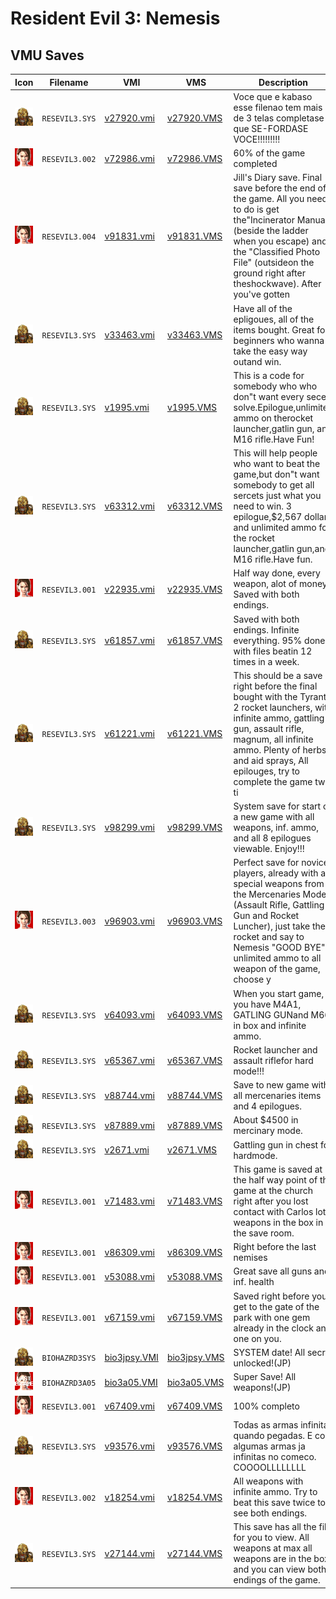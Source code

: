 # Resident Evil 3: Nemesis

## VMU Saves

| Icon | Filename | VMI | VMS | Description |
|------|----------|-----|-----|-------------|
| ![Resident Evil 3: Nemesis](../icons/RESEVIL3.SYS.GIF) | `RESEVIL3.SYS` | [v27920.vmi](v27920.vmi) | [v27920.VMS](v27920.VMS) | Voce que e kabaso esse filenao tem mais de 3 telas completase que SE-FORDASE VOCE!!!!!!!!!   |
| ![Resident Evil 3: Nemesis](../icons/RESEVIL3.002.GIF) | `RESEVIL3.002` | [v72986.vmi](v72986.vmi) | [v72986.VMS](v72986.VMS) | 60% of the game completed |
| ![Resident Evil 3: Nemesis](../icons/RESEVIL3.004.GIF) | `RESEVIL3.004` | [v91831.vmi](v91831.vmi) | [v91831.VMS](v91831.VMS) | Jill's Diary save. Final save before the end of the game. All you need to do is get the"Incinerator Manual" (beside the ladder when you escape) and the "Classified Photo File" (outsideon the ground right after theshockwave). After you've gotten |
| ![Resident Evil 3: Nemesis](../icons/RESEVIL3.SYS.GIF) | `RESEVIL3.SYS` | [v33463.vmi](v33463.vmi) | [v33463.VMS](v33463.VMS) | Have all of the epligoues, all of the items bought. Great for beginners who wanna take the easy way outand win.  |
| ![Resident Evil 3: Nemesis](../icons/RESEVIL3.SYS.GIF) | `RESEVIL3.SYS` | [v1995.vmi](v1995.vmi) | [v1995.VMS](v1995.VMS) | This is a code for somebody who who don"t want every secert solve.Epilogue,unlimited ammo on therocket launcher,gatlin gun, and M16 rifle.Have Fun!  |
| ![Resident Evil 3: Nemesis](../icons/RESEVIL3.SYS.GIF) | `RESEVIL3.SYS` | [v63312.vmi](v63312.vmi) | [v63312.VMS](v63312.VMS) | This will help people who want to beat the game,but don"t want somebody to get all sercets just what you need to win. 3 epilogue,$2,567 dollars and unlimited ammo for the rocket launcher,gatlin gun,and M16 rifle.Have fun.   |
| ![Resident Evil 3: Nemesis](../icons/RESEVIL3.001.GIF) | `RESEVIL3.001` | [v22935.vmi](v22935.vmi) | [v22935.VMS](v22935.VMS) | Half way done, every weapon, alot of money. Saved with both endings.  |
| ![Resident Evil 3: Nemesis](../icons/RESEVIL3.SYS.GIF) | `RESEVIL3.SYS` | [v61857.vmi](v61857.vmi) | [v61857.VMS](v61857.VMS) | Saved with both endings. Infinite everything. 95% done with files beatin 12 times in a week.  |
| ![Resident Evil 3: Nemesis](../icons/RESEVIL3.SYS.GIF) | `RESEVIL3.SYS` | [v61221.vmi](v61221.vmi) | [v61221.VMS](v61221.VMS) | This should be a save right before the final bought with the Tyrant. 2 rocket launchers, with infinite ammo, gattling gun, assault rifle, magnum, all infinite ammo. Plenty of herbs, and aid sprays, All epilouges, try to complete the game two ti |
| ![Resident Evil 3: Nemesis](../icons/RESEVIL3.SYS.GIF) | `RESEVIL3.SYS` | [v98299.vmi](v98299.vmi) | [v98299.VMS](v98299.VMS) | System save for start of a new game with all weapons, inf. ammo, and all 8 epilogues viewable. Enjoy!!!  |
| ![Resident Evil 3: Nemesis](../icons/RESEVIL3.003.GIF) | `RESEVIL3.003` | [v96903.vmi](v96903.vmi) | [v96903.VMS](v96903.VMS) | Perfect save for novice players, already with all special weapons from the Mercenaries Mode (Assault Rifle, Gattling Gun and Rocket Luncher), just take the rocket and say to Nemesis "GOOD BYE", unlimited ammo to all weapon of the game, choose y |
| ![Resident Evil 3: Nemesis](../icons/RESEVIL3.SYS.GIF) | `RESEVIL3.SYS` | [v64093.vmi](v64093.vmi) | [v64093.VMS](v64093.VMS) | When you start game, you have M4A1, GATLING GUNand M66 in box and infinite ammo.  |
| ![Resident Evil 3: Nemesis](../icons/RESEVIL3.SYS.GIF) | `RESEVIL3.SYS` | [v65367.vmi](v65367.vmi) | [v65367.VMS](v65367.VMS) | Rocket launcher and assault riflefor hard mode!!!  |
| ![Resident Evil 3: Nemesis](../icons/RESEVIL3.SYS.GIF) | `RESEVIL3.SYS` | [v88744.vmi](v88744.vmi) | [v88744.VMS](v88744.VMS) | Save to new game with all mercenaries items and 4 epilogues.  |
| ![Resident Evil 3: Nemesis](../icons/RESEVIL3.SYS.GIF) | `RESEVIL3.SYS` | [v87889.vmi](v87889.vmi) | [v87889.VMS](v87889.VMS) | About $4500 in mercinary mode.  |
| ![Resident Evil 3: Nemesis](../icons/RESEVIL3.SYS.GIF) | `RESEVIL3.SYS` | [v2671.vmi](v2671.vmi) | [v2671.VMS](v2671.VMS) | Gattling gun in chest for hardmode.  |
| ![Resident Evil 3: Nemesis](../icons/RESEVIL3.001.GIF) | `RESEVIL3.001` | [v71483.vmi](v71483.vmi) | [v71483.VMS](v71483.VMS) | This game is saved at the half way point of the game at the church right after you lost contact with Carlos lots weapons in the box in the save room.  |
| ![Resident Evil 3: Nemesis](../icons/RESEVIL3.001.GIF) | `RESEVIL3.001` | [v86309.vmi](v86309.vmi) | [v86309.VMS](v86309.VMS) | Right before the last nemises  |
| ![Resident Evil 3: Nemesis](../icons/RESEVIL3.001.GIF) | `RESEVIL3.001` | [v53088.vmi](v53088.vmi) | [v53088.VMS](v53088.VMS) | Great save all guns and inf. health  |
| ![Resident Evil 3: Nemesis](../icons/RESEVIL3.001.GIF) | `RESEVIL3.001` | [v67159.vmi](v67159.vmi) | [v67159.VMS](v67159.VMS) | Saved right before you get to the gate of the park with one gem already in the clock and one on you.  |
| ![Resident Evil 3: Nemesis](../icons/BIOHAZRD3SYS.GIF) | `BIOHAZRD3SYS` | [bio3jpsy.VMI](bio3jpsy.VMI) | [bio3jpsy.VMS](bio3jpsy.VMS) | SYSTEM date! All secret unlocked!(JP) |
| ![Resident Evil 3: Nemesis](../icons/BIOHAZRD3A05.GIF) | `BIOHAZRD3A05` | [bio3a05.VMI](bio3a05.VMI) | [bio3a05.VMS](bio3a05.VMS) | Super Save! All weapons!(JP) |
| ![Resident Evil 3: Nemesis](../icons/RESEVIL3.001.GIF) | `RESEVIL3.001` | [v67409.vmi](v67409.vmi) | [v67409.VMS](v67409.VMS) | 100% completo  |
| ![Resident Evil 3: Nemesis](../icons/RESEVIL3.SYS.GIF) | `RESEVIL3.SYS` | [v93576.vmi](v93576.vmi) | [v93576.VMS](v93576.VMS) | Todas as armas infinitas quando pegadas. E com algumas armas ja infinitas no comeco. COOOOLLLLLLLL  |
| ![Resident Evil 3: Nemesis](../icons/RESEVIL3.002.GIF) | `RESEVIL3.002` | [v18254.vmi](v18254.vmi) | [v18254.VMS](v18254.VMS) | All weapons with infinite ammo. Try to beat this save twice to see both endings.  |
| ![Resident Evil 3: Nemesis](../icons/RESEVIL3.SYS.GIF) | `RESEVIL3.SYS` | [v27144.vmi](v27144.vmi) | [v27144.VMS](v27144.VMS) | This save has all the file for you to view. All weapons at max all weapons are in the box and you can view both endings of the game.  |
